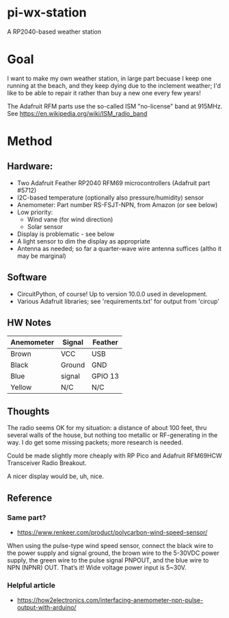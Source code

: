 # pi-wx-station
A RP2040-based weather station

# Goal
I want to make my own weather station, in large part becuase
I keep one running at the beach, and they keep dying due to 
the inclement weather; I'd like to be able to repair it rather
than buy a new one every few years!

The Adafruit RFM parts use the so-called ISM "no-license" band at 915MHz. See https://en.wikipedia.org/wiki/ISM_radio_band


# Method
## Hardware:
  * Two Adafruit Feather RP2040 RFM69 microcontrollers (Adafruit part #5712)
  * I2C-based temperature (optionally also pressure/humidity) sensor
  * Anemometer: Part number RS-FSJT-NPN, from Amazon (or see below)
  * Low priority:
    * Wind vane (for wind direction)
    * Solar sensor
  * Display is problematic - see below
  * A light sensor to dim the display as appropriate
  * Antenna as needed; so far a quarter-wave wire antenna suffices (altho it may be marginal)

## Software
  * CircuitPython, of course! Up to version 10.0.0 used in development.
  * Various Adafruit libraries; see 'requirements.txt' for output from 'circup'

## HW Notes
| Anemometer | Signal | Feather |
| ------ | ------ | ------ |
| Brown  | VCC    | USB
| Black  | Ground | GND
| Blue   | signal | GPIO 13
| Yellow | N/C    | N/C


## Thoughts

The radio seems OK for my situation: a distance of about 100 feet, thru several walls of the house,
but nothing too metallic or RF-generating in the way. I do get some missing packets; more research
is needed.

Could be made slightly more cheaply with RP Pico and Adafruit RFM69HCW Transceiver Radio Breakout.

A nicer display would be, uh, nice.


## Reference

### Same part?
* https://www.renkeer.com/product/polycarbon-wind-speed-sensor/

When using the pulse-type wind speed sensor, connect the black wire to the power supply and signal ground, the brown wire to the 5-30VDC power supply, the green wire to the pulse signal PNPOUT, and the blue wire to NPN (NPNR) OUT. That’s it! Wide voltage power input is 5~30V.

### Helpful article
 * https://how2electronics.com/interfacing-anemometer-npn-pulse-output-with-arduino/
